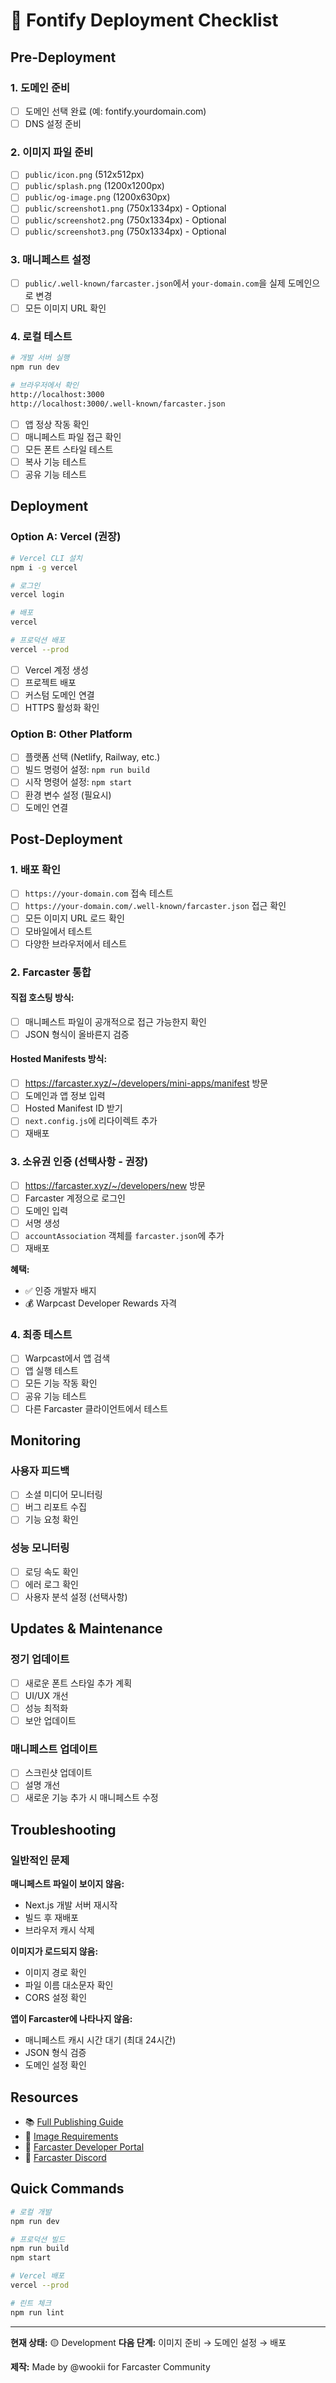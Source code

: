 # 🚀 Fontify Deployment Checklist

## Pre-Deployment

### 1. 도메인 준비
- [ ] 도메인 선택 완료 (예: fontify.yourdomain.com)
- [ ] DNS 설정 준비

### 2. 이미지 파일 준비
- [ ] `public/icon.png` (512x512px)
- [ ] `public/splash.png` (1200x1200px)
- [ ] `public/og-image.png` (1200x630px)
- [ ] `public/screenshot1.png` (750x1334px) - Optional
- [ ] `public/screenshot2.png` (750x1334px) - Optional
- [ ] `public/screenshot3.png` (750x1334px) - Optional

### 3. 매니페스트 설정
- [ ] `public/.well-known/farcaster.json`에서 `your-domain.com`을 실제 도메인으로 변경
- [ ] 모든 이미지 URL 확인

### 4. 로컬 테스트
```bash
# 개발 서버 실행
npm run dev

# 브라우저에서 확인
http://localhost:3000
http://localhost:3000/.well-known/farcaster.json
```

- [ ] 앱 정상 작동 확인
- [ ] 매니페스트 파일 접근 확인
- [ ] 모든 폰트 스타일 테스트
- [ ] 복사 기능 테스트
- [ ] 공유 기능 테스트

## Deployment

### Option A: Vercel (권장)

```bash
# Vercel CLI 설치
npm i -g vercel

# 로그인
vercel login

# 배포
vercel

# 프로덕션 배포
vercel --prod
```

- [ ] Vercel 계정 생성
- [ ] 프로젝트 배포
- [ ] 커스텀 도메인 연결
- [ ] HTTPS 활성화 확인

### Option B: Other Platform

- [ ] 플랫폼 선택 (Netlify, Railway, etc.)
- [ ] 빌드 명령어 설정: `npm run build`
- [ ] 시작 명령어 설정: `npm start`
- [ ] 환경 변수 설정 (필요시)
- [ ] 도메인 연결

## Post-Deployment

### 1. 배포 확인
- [ ] `https://your-domain.com` 접속 테스트
- [ ] `https://your-domain.com/.well-known/farcaster.json` 접근 확인
- [ ] 모든 이미지 URL 로드 확인
- [ ] 모바일에서 테스트
- [ ] 다양한 브라우저에서 테스트

### 2. Farcaster 통합

#### 직접 호스팅 방식:
- [ ] 매니페스트 파일이 공개적으로 접근 가능한지 확인
- [ ] JSON 형식이 올바른지 검증

#### Hosted Manifests 방식:
- [ ] https://farcaster.xyz/~/developers/mini-apps/manifest 방문
- [ ] 도메인과 앱 정보 입력
- [ ] Hosted Manifest ID 받기
- [ ] `next.config.js`에 리다이렉트 추가
- [ ] 재배포

### 3. 소유권 인증 (선택사항 - 권장)

- [ ] https://farcaster.xyz/~/developers/new 방문
- [ ] Farcaster 계정으로 로그인
- [ ] 도메인 입력
- [ ] 서명 생성
- [ ] `accountAssociation` 객체를 `farcaster.json`에 추가
- [ ] 재배포

**혜택:**
- ✅ 인증 개발자 배지
- 💰 Warpcast Developer Rewards 자격

### 4. 최종 테스트

- [ ] Warpcast에서 앱 검색
- [ ] 앱 실행 테스트
- [ ] 모든 기능 작동 확인
- [ ] 공유 기능 테스트
- [ ] 다른 Farcaster 클라이언트에서 테스트

## Monitoring

### 사용자 피드백
- [ ] 소셜 미디어 모니터링
- [ ] 버그 리포트 수집
- [ ] 기능 요청 확인

### 성능 모니터링
- [ ] 로딩 속도 확인
- [ ] 에러 로그 확인
- [ ] 사용자 분석 설정 (선택사항)

## Updates & Maintenance

### 정기 업데이트
- [ ] 새로운 폰트 스타일 추가 계획
- [ ] UI/UX 개선
- [ ] 성능 최적화
- [ ] 보안 업데이트

### 매니페스트 업데이트
- [ ] 스크린샷 업데이트
- [ ] 설명 개선
- [ ] 새로운 기능 추가 시 매니페스트 수정

## Troubleshooting

### 일반적인 문제

**매니페스트 파일이 보이지 않음:**
- Next.js 개발 서버 재시작
- 빌드 후 재배포
- 브라우저 캐시 삭제

**이미지가 로드되지 않음:**
- 이미지 경로 확인
- 파일 이름 대소문자 확인
- CORS 설정 확인

**앱이 Farcaster에 나타나지 않음:**
- 매니페스트 캐시 시간 대기 (최대 24시간)
- JSON 형식 검증
- 도메인 설정 확인

## Resources

- 📚 [Full Publishing Guide](./PUBLISHING_GUIDE.md)
- 📁 [Image Requirements](./public/README.md)
- 🔧 [Farcaster Developer Portal](https://farcaster.xyz/~/developers)
- 💬 [Farcaster Discord](https://discord.gg/farcaster)

## Quick Commands

```bash
# 로컬 개발
npm run dev

# 프로덕션 빌드
npm run build
npm start

# Vercel 배포
vercel --prod

# 린트 체크
npm run lint
```

---

**현재 상태:** 🟡 Development
**다음 단계:** 이미지 준비 → 도메인 설정 → 배포

**제작:** Made by @wookii for Farcaster Community

